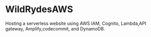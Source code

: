 # WildRydesAWS
Hosting a serverless website  using AWS IAM, Cognito, Lambda,API gateway, Amplify,codecommit, and DynamoDB.
